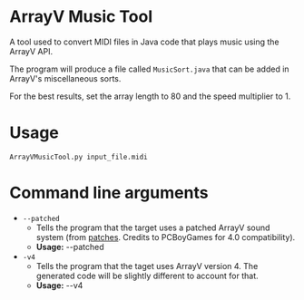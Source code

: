 # ArrayV Music Tool
A tool used to convert MIDI files in Java code that plays music using the ArrayV API.

The program will produce a file called `MusicSort.java` that can be added in ArrayV's miscellaneous sorts.

For the best results, set the array length to 80 and the speed multiplier to 1.

# Usage
`ArrayVMusicTool.py input_file.midi`

# Command line arguments
- `--patched`
    - Tells the program that the target uses a patched ArrayV sound system (from [patches](https://github.com/thatsOven/ArrayVMusicTool/tree/main/patches). Credits to PCBoyGames for 4.0 compatibility).
    - **Usage:** --patched
- `-v4`
    - Tells the program that the taget uses ArrayV version 4. The generated code will be slightly different to account for that.
    - **Usage:** --v4
